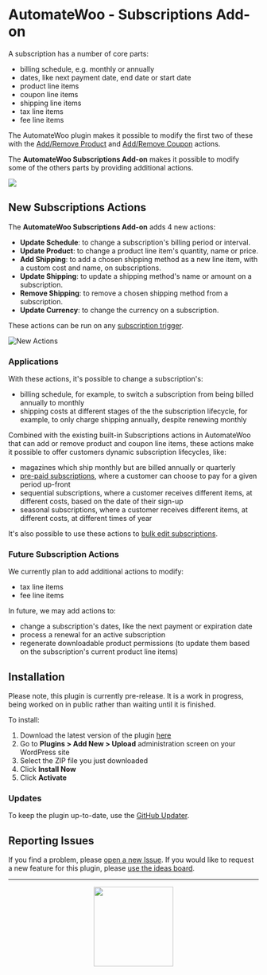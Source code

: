 # AutomateWoo - Subscriptions Add-on

A subscription has a number of core parts:

* billing schedule, e.g. monthly or annually
* dates, like next payment date, end date or start date
* product line items
* coupon line items
* shipping line items
* tax line items
* fee line items

The AutomateWoo plugin makes it possible to modify the first two of these with the [Add/Remove Product](https://automatewoo.com/docs/actions/subscription-add-remove-product/) and [Add/Remove Coupon](https://automatewoo.com/docs/actions/subscription-add-remove-coupon/) actions.

The **AutomateWoo Subscriptions Add-on** makes it possible to modify some of the others parts by providing additional actions.

![](http://pic.pros.pr/6cf806f1ffe5/Screen%20Shot%202019-01-24%20at%202.19.02%20pm.png)

## New Subscriptions Actions

The **AutomateWoo Subscriptions Add-on** adds 4 new actions:

* **Update Schedule**: to change a subscription's billing period or interval.
* **Update Product**: to change a product line item's quantity, name or price.
* **Add Shipping**: to add a chosen shipping method as a new line item, with a custom cost and name, on subscriptions.
* **Update Shipping**: to update a shipping method's name or amount on a subscription.
* **Remove Shipping**: to remove a chosen shipping method from a subscription.
* **Update Currency**: to change the currency on a subscription.

These actions can be run on any [subscription trigger](https://automatewoo.com/docs/triggers/list/#subscriptions).

![New Actions](http://pic.pros.pr/a0e63624deaf/Screen%252520Shot%2525202019-01-24%252520at%2525202.17.23%252520pm.png)

### Applications

With these actions, it's possible to change a subscription's:

* billing schedule, for example, to switch a subscription from being billed annually to monthly
* shipping costs at different stages of the the subscription lifecycle, for example, to only charge shipping annually, despite renewing monthly

Combined with the existing built-in Subscriptions actions in AutomateWoo that can add or remove product and coupon line items, these actions make it possible to offer customers dynamic subscription lifecycles, like:

* magazines which ship monthly but are billed annually or quarterly
* [pre-paid subscriptions](https://automatewoo.com/docs/examples/pre-paid-subscriptions/), where a customer can choose to pay for a given period up-front
* sequential subscriptions, where a customer receives different items, at different costs, based on the date of their sign-up
* seasonal subscriptions, where a customer receives different items, at different costs, at different times of year

It's also possible to use these actions to [bulk edit subscriptions](https://automatewoo.com/docs/examples/bulk-update-subscription-prices/).

### Future Subscription Actions

We currently plan to add additional actions to modify:

* tax line items
* fee line items

In future, we may add actions to:

* change a subscription's dates, like the next payment or expiration date
* process a renewal for an active subscription
* regenerate downloadable product permissions (to update them based on the subscription's current product line items)

## Installation

Please note, this plugin is currently pre-release. It is a work in progress, being worked on in public rather than waiting until it is finished.

To install:

1. Download the latest version of the plugin [here](https://github.com/Prospress/automatewoo-subscriptions/archive/master.zip)
1. Go to **Plugins > Add New > Upload** administration screen on your WordPress site
1. Select the ZIP file you just downloaded
1. Click **Install Now**
1. Click **Activate**

### Updates

To keep the plugin up-to-date, use the [GitHub Updater](https://github.com/afragen/github-updater).

## Reporting Issues

If you find a problem, please [open a new Issue](https://github.com/Prospress/automatewoo-subscriptions/issues/new). If you would like to request a new feature for this plugin, please [use the ideas board](https://ideas.automatewoo.com/automatewoo).

---

<p align="center">
	<a href="https://prospress.com/">
		<img src="https://cloud.githubusercontent.com/assets/235523/11986380/bb6a0958-a983-11e5-8e9b-b9781d37c64a.png" width="160">
	</a>
</p>
